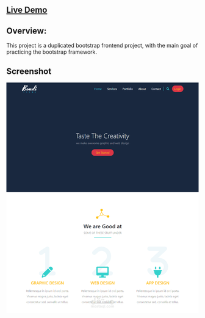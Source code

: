 ## [Live Demo](https://maged-zaki.github.io/bondi-theme/)

## Overview:

This project is a duplicated bootstrap frontend project, with the main goal of practicing the bootstrap framework.

## Screenshot

![](https://github.com/Maged-Zaki/bondi-theme/blob/main/images/project.png)
